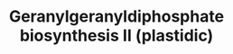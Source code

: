 ---
annotations:
- type: Cell Type Ontology
  value: obsolete plant cell
- type: Pathway Ontology
  value: diterpenoid biosynthetic pathway
authors:
- Pjaiswal
- MaintBot
description: In plants the geranyl-geranyl diphosphate (GGPP) as a precursor molecule
  that feeds in the biosynthesis of essential compounds such as chlorophylls, carotenoids,
  plastoquinones, growth hormone gibberellin and other secondary metabolites. Occurs
  in plastids.
last-edited: 2019-09-17
organisms:
- Oryza sativa
redirect_from:
- /index.php/Pathway:WP2211
- /instance/WP2211
schema-jsonld:
- '@context': https://schema.org/
  '@id': https://wikipathways.github.io/pathways/WP2211.html
  '@type': Dataset
  creator:
    '@type': Organization
    name: WikiPathways
  description: In plants the geranyl-geranyl diphosphate (GGPP) as a precursor molecule
    that feeds in the biosynthesis of essential compounds such as chlorophylls, carotenoids,
    plastoquinones, growth hormone gibberellin and other secondary metabolites. Occurs
    in plastids.
  keywords:
  - LOC_Os07g39270
  - LOC_Os09g33930
  - Geranylgeranyl diphosphate
  - Methylerythritol phosphate pathway
  - Geranyl-PP
  - trans, trans-farnesyl diphosphate
  - LOC_Os05g50550
  - EC:2.5.1.1 (Geranyl-diphosphate synthase)
  - LOC_Os04g56230
  - LOC_Os02g44780
  - LOC_Os06g46450
  - EC:2.5.1.29 (Geranylgeranyl pyrophosphate synthase)
  - LOC_Os01g53600
  - LOC_Os01g50760 (FPPS)
  - EC:2.5.1.10 (Farnesyl pyrophosphate synthetase)
  - Diphosphate
  - Dimethylallyl-PP
  - LOC_OS01G14630
  - LOC_Os01g50050
  - Delta3-isopentenyl-PP
  - LOC_Os08g09370
  - LOC_Os04g56210
  - LOC_Os12g17320
  license: CC0
  name: Geranylgeranyldiphosphate biosynthesis II (plastidic)
seo: CreativeWork
title: Geranylgeranyldiphosphate biosynthesis II (plastidic)
wpid: WP2211
---